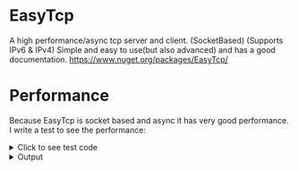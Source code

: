 # EasyTcp
A high performance/async tcp server and client. (SocketBased) (Supports IPv6 & IPv4) Simple and easy to use(but also advanced) and has a good documentation. https://www.nuget.org/packages/EasyTcp/

# Performance
Because EasyTcp is socket based and async it has very good performance.
I write a test to see the performance:
<details>
  <summary>Click to see test code</summary>
  
  Client:
```cs
const int PORT = 1000;
const int MESSAGES_COUNT = 1000000;
const string MESSAGE = "Message";

void SpeedTest()
{
    EasyTcpClient Client = new EasyTcpClient();

    if (Client.Connect(IPAddress.Loopback, PORT, TimeSpan.FromSeconds(1))) Console.WriteLine("Client connected");
    else { Console.WriteLine("Could not connect"); Console.ReadKey(); return; }

    byte[] Message = Encoding.UTF8.GetBytes(MESSAGE);
    Stopwatch sw = new Stopwatch();
    sw.Start();

    for (int x = 0; x < MESSAGES_COUNT; x++) { Client.SendAndGetReply(Message, TimeSpan.FromSeconds(1)); }

    sw.Stop();
    Console.WriteLine($"ElapsedMilliseconds SpeedTest: {sw.ElapsedMilliseconds}");
    Console.WriteLine($"Average SpeedTest: {sw.ElapsedMilliseconds / MESSAGES_COUNT}");
}
```
Server:
```cs
const int PORT = 1000;

static void Main(string[] args)
{
    EasyTcpServer Server = new EasyTcpServer();
    Server.DataReceived += (object sender, Message e) => e.Reply(e.Data);
    Server.Start(IPAddress.Any, PORT, 1000);

    Task.Delay(-1).Wait();
}
```
</details>

<details>
  <summary>Output</summary>
  Test1 = 56923ms
  56923ms / 1.000.000 messages = 0.56923ms
  Test2 = 58287ms
  58287 / 1.000.000 messages = 0.58287ms
  Test3 = 58577ms
  58577ms / 1.000.000 messages = 0.58577ms
  Test4 = 58708ms
  58708ms / 1.000.000 messages = 0.58708ms
  Test 5 = 59209ms
  58708ms / 1.000.000 messages = 0.59209ms
  
  0.56923 + 0.58287 + 0.58577 + 0.58708 + 0.59209 = 2.91414ms
  Average = 2.91414 / 5 = 0.582828ms
</details>
